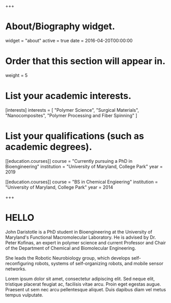 +++
# About/Biography widget.
widget = "about"
active = true
date = 2016-04-20T00:00:00

# Order that this section will appear in.
weight = 5

# List your academic interests.
[interests]
  interests = [
    "Polymer Science",
    "Surgical Materials",
    "Nanocomposites",
    "Polymer Processing and Fiber Spinning"
  ]

# List your qualifications (such as academic degrees).
[[education.courses]]
  course = "Currently pursuing a PhD in Bioengineering"
  institution = "University of Maryland, College Park"
  year = 2019

[[education.courses]]
  course = "BS in Chemical Engieering"
  institution = "University of Maryland, College Park"
  year = 2014
 
+++

# HELLO

John Daristotle is a PhD student in Bioengineering at the University of Maryland's Functional Macromolecular Laboratory. He is advised by Dr. Peter Kofinas, an expert in polymer science and current Professor and Chair of the Department of Chemical and Biomolecular Engineering. 

She leads the Robotic Neurobiology group, which develops self-reconfiguring robots, systems of self-organizing robots, and mobile sensor networks.

Lorem ipsum dolor sit amet, consectetur adipiscing elit. Sed neque elit, tristique placerat feugiat ac, facilisis vitae arcu. Proin eget egestas augue. Praesent ut sem nec arcu pellentesque aliquet. Duis dapibus diam vel metus tempus vulputate. 
